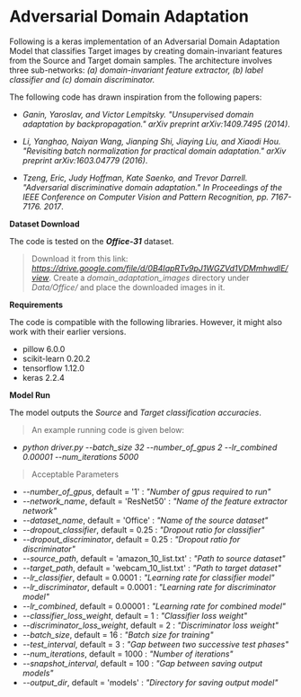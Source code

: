 # Adversarial Domain Adaptation

Following is a keras implementation of an Adversarial Domain Adaptation Model that classifies Target images by creating domain-invariant features from the Source and Target domain samples. The architecture involves three sub-networks: _(a) domain-invariant feature extractor, (b) label classifier and (c) domain discriminator._


The following code has drawn inspiration from the following papers:

- *Ganin, Yaroslav, and Victor Lempitsky. "Unsupervised domain adaptation by backpropagation." arXiv preprint arXiv:1409.7495 (2014)*.

- *Li, Yanghao, Naiyan Wang, Jianping Shi, Jiaying Liu, and Xiaodi Hou. "Revisiting batch normalization for practical domain adaptation." arXiv preprint arXiv:1603.04779 (2016)*.

- *Tzeng, Eric, Judy Hoffman, Kate Saenko, and Trevor Darrell. "Adversarial discriminative domain adaptation." In Proceedings of the IEEE Conference on Computer Vision and Pattern Recognition, pp. 7167-7176. 2017*.

**Dataset Download**

The code is tested on the **_Office-31_** dataset. 
> Download it from this link: *https://drive.google.com/file/d/0B4IapRTv9pJ1WGZVd1VDMmhwdlE/view*. 
> Create a *domain_adaptation_images* directory under *Data/Office/* and place the downloaded images in it.

**Requirements**

The code is compatible with the following libraries. However, it might also work with their earlier versions.

- pillow 6.0.0
- scikit-learn 0.20.2
- tensorflow 1.12.0
- keras 2.2.4

**Model Run**

The model outputs the _Source_ and _Target classification accuracies_. 

> An example running code is given below:

- *python driver.py --batch_size 32 --number_of_gpus 2 --lr_combined 0.00001 --num_iterations 5000*

> Acceptable Parameters

- *--number_of_gpus*, default = '1' : *"Number of gpus required to run"*
- *--network_name*, default = 'ResNet50' : *"Name of the feature extractor network"*
- *--dataset_name*, default = 'Office' : *"Name of the source dataset"*
- *--dropout_classifier*, default = 0.25 : *"Dropout ratio for classifier"*
- *--dropout_discriminator*, default = 0.25 : *"Dropout ratio for discriminator"*
- *--source_path*, default = 'amazon_10_list.txt' : *"Path to source dataset"*
- *--target_path*, default = 'webcam_10_list.txt' : *"Path to target dataset"*
- *--lr_classifier*, default = 0.0001 : *"Learning rate for classifier model"*
- *--lr_discriminator*, default = 0.0001 : *"Learning rate for discriminator model"*
- *--lr_combined*, default = 0.00001 : *"Learning rate for combined model"*
- *--classifier_loss_weight*, default = 1 : *"Classifier loss weight"*
- *--discriminator_loss_weight*, default = 2 : *"Discriminator loss weight"*
- *--batch_size*, default = 16 : *"Batch size for training"*
- *--test_interval*, default = 3 : *"Gap between two successive test phases"*
- *--num_iterations*, default = 1000 : *"Number of iterations"*
- *--snapshot_interval*, default = 100 : *"Gap between saving output models"*
- *--output_dir*, default = 'models' : *"Directory for saving output model"*
